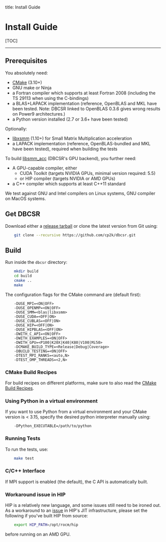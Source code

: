 title: Install Guide

# Install Guide

[TOC]

---

## Prerequisites

You absolutely need:

* [CMake](https://cmake.org/) (3.10+)
* GNU make or Ninja
* a Fortran compiler which supports at least Fortran 2008 (including the TS 29113 when using the C-bindings)
* a BLAS+LAPACK implementation (reference, OpenBLAS and MKL have been tested. Note: DBCSR linked to OpenBLAS 0.3.6 gives wrong results on Power9 architectures.)
* a Python version installed (2.7 or 3.6+ have been tested)

Optionally:

* [libxsmm](https://github.com/hfp/libxsmm) (1.10+) for Small Matrix Multiplication acceleration
* a LAPACK implementation (reference, OpenBLAS-bundled and MKL have been tested), required when building the tests

To build [libsmm_acc](src/acc/libsmm_acc/) (DBCSR's GPU backend), you further need:

* A GPU-capable compiler, either
  * CUDA Toolkit (targets NVIDIA GPUs, minimal version required: 5.5)
  * or HIP compiler (targets NVIDIA or AMD GPUs)
* a C++ compiler which supports at least C++11 standard

We test against GNU and Intel compilers on Linux systems, GNU compiler on MacOS systems.

## Get DBCSR

Download either a [release tarball](https://github.com/cp2k/dbcsr/releases) or clone the latest version from Git using:

```bash
    git clone --recursive https://github.com/cp2k/dbcsr.git
```

## Build

Run inside the `dbcsr` directory:

```bash
    mkdir build
    cd build
    cmake ..
    make
```

 The configuration flags for the CMake command are (default first):

```
    -DUSE_MPI=<ON|OFF>
    -DUSE_OPENMP=<ON|OFF>
    -DUSE_SMM=<blas|libxsmm>
    -DUSE_CUDA=<OFF|ON>
    -DUSE_CUBLAS=<OFF|ON>
    -DUSE_HIP=<OFF|ON>
    -DUSE_HIPBLAS=<OFF|ON>
    -DWITH_C_API=<ON|OFF>
    -DWITH_EXAMPLES=<ON|OFF>
    -DWITH_GPU=<P100|K20X|K40|K80|V100|Mi50>
    -DCMAKE_BUILD_TYPE=<Release|Debug|Coverage>
    -DBUILD_TESTING=<ON|OFF>
    -DTEST_MPI_RANKS=<auto,N>
    -DTEST_OMP_THREADS=<2,N>
```

### CMake Build Recipes

For build recipes on different platforms, make sure to also read the [CMake Build Recipes](docs/user-guide/installation/cmake-build-recipes.md).

### Using Python in a virtual environment

If you want to use Python from a virtual environment and your CMake version is < 3.15, specify the desired python interpreter manually using:

```
    -DPython_EXECUTABLE=/path/to/python
```

### Running Tests

To run the tests, use:

```bash
    make test
```

### C/C++ Interface

If MPI support is enabled (the default), the C API is automatically built.

### Workaround issue in HIP

HIP is a relatively new language, and some issues still need to be ironed out. As a workaround to an [issue](https://github.com/ROCm-Developer-Tools/HIP/pull/1543) in HIP's JIT infrastructure, please set the following if you've built HIP from source:

```bash
    export HIP_PATH=/opt/rocm/hip
```

before running on an AMD GPU.
